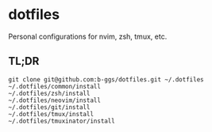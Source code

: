 # dotfiles

Personal configurations for nvim, zsh, tmux, etc.

## TL;DR

```
git clone git@github.com:b-ggs/dotfiles.git ~/.dotfiles
~/.dotfiles/common/install
~/.dotfiles/zsh/install
~/.dotfiles/neovim/install
~/.dotfiles/git/install
~/.dotfiles/tmux/install
~/.dotfiles/tmuxinator/install
```
